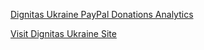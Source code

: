 [Dignitas Ukraine PayPal Donations Analytics](https://nbviewer.org/github/OleksiyVarfolomiyev/Dignitas-Ukraine-PayPal-Donations/blob/main/Dignitas%20Ukraine%20PayPal%20Donations%20Analytics.ipynb)

[Visit Dignitas Ukraine Site](https://dignitas.fund/)
